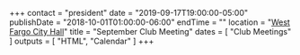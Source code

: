 +++
contact = "president"
date = "2019-09-17T19:00:00-05:00"
publishDate = "2018-10-01T01:00:00-06:00"
endTime = ""
location = "[West Fargo City Hall](/places/west-fargo-city-hall/)"
title = "September Club Meeting"
dates = [ "Club Meetings" ]
outputs = [ "HTML", "Calendar" ]
+++

